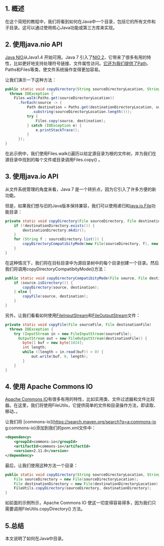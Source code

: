 ## 1. 概述

在这个简短的教程中，我们将看到如何在Java中一个目录，包括它的所有文件和子目录。这可以通过使用核心Java功能或第三方库来实现。

## 2. 使用java.nio API

[Java NIO](https://docs.oracle.com/en/java/javase/11/docs/api/java.base/java/nio/package-summary.html)从Java1.4 开始可用。Java 7 引入了[NIO 2](https://www.baeldung.com/java-nio-2-file-api)，它带来了很多有用的特性，比如更好地支持处理符号链接、文件属性访问。[它还为我们提供了Path](https://www.baeldung.com/java-nio-2-path)、Paths和Files等类，使文件系统操作变得更加容易。

让我们演示一下这种方法：

```java
public static void copyDirectory(String sourceDirectoryLocation, String destinationDirectoryLocation) 
  throws IOException {
    Files.walk(Paths.get(sourceDirectoryLocation))
      .forEach(source -> {
          Path destination = Paths.get(destinationDirectoryLocation, source.toString()
            .substring(sourceDirectoryLocation.length()));
          try {
              Files.copy(source, destination);
          } catch (IOException e) {
              e.printStackTrace();
          }
      });
}
```

在此示例中，我们使用Files.walk()遍历以给定源目录为根的文件树，并为我们在源目录中找到的每个文件或目录调用Files.copy() 。

## 3. 使用java.io API

从文件系统管理的角度来看，Java 7 是一个转折点，因为它引入了许多方便的新功能。

但是，如果我们想与旧的Java版本保持兼容，我们可以使用递归和[java.io.File](https://docs.oracle.com/en/java/javase/11/docs/api/java.base/java/io/File.html)功能目录：

```java
private static void copyDirectory(File sourceDirectory, File destinationDirectory) throws IOException {
    if (!destinationDirectory.exists()) {
        destinationDirectory.mkdir();
    }
    for (String f : sourceDirectory.list()) {
        copyDirectoryCompatibityMode(new File(sourceDirectory, f), new File(destinationDirectory, f));
    }
}
```

在这种情况下，我们将在目标目录中为源目录树中的每个目录创建一个目录。然后我们将调用copyDirectoryCompatibityMode()方法：

```java
public static void copyDirectoryCompatibityMode(File source, File destination) throws IOException {
    if (source.isDirectory()) {
        copyDirectory(source, destination);
    } else {
        copyFile(source, destination);
    }
}

```

另外，让我们看看如何使用[FileInputStream](https://docs.oracle.com/en/java/javase/11/docs/api/java.base/java/io/FileInputStream.html)和[FileOutputStream](https://docs.oracle.com/en/java/javase/11/docs/api/java.base/java/io/FileOutputStream.html)文件：

```java
private static void copyFile(File sourceFile, File destinationFile) 
  throws IOException {
    try (InputStream in = new FileInputStream(sourceFile); 
      OutputStream out = new FileOutputStream(destinationFile)) {
        byte[] buf = new byte[1024];
        int length;
        while ((length = in.read(buf)) > 0) {
            out.write(buf, 0, length);
        }
    }
}

```

## 4. 使用 Apache Commons IO

[Apache Commons IO](https://search.maven.org/artifact/org.apache.commons/commons-io)有很多有用的特性，比如实用类、文件过滤器和文件比较器。在这里，我们将使用FileUtils，它提供简单的文件和目录操作方法，即读取、移动、。

让我们将 [commons-io](https://search.maven.org/search?q=a:commons-io g:commons-io)添加到我们的pom.xml文件中：

```xml
<dependency>
    <groupId>commons-io</groupId>
    <artifactId>commons-io</artifactId>
    <version>2.11.0</version>
</dependency>
```

最后，让我们使用这种方法一个目录：

```java
public static void copyDirectory(String sourceDirectoryLocation, String destinationDirectoryLocation) throws IOException {
    File sourceDirectory = new File(sourceDirectoryLocation);
    File destinationDirectory = new File(destinationDirectoryLocation);
    FileUtils.copyDirectory(sourceDirectory, destinationDirectory);
}
```

如前面的示例所示，Apache Commons IO 使这一切变得容易得多，因为我们只需要调用FileUtils.copyDirectory() 方法。

## 5.总结

本文说明了如何在Java中目录。